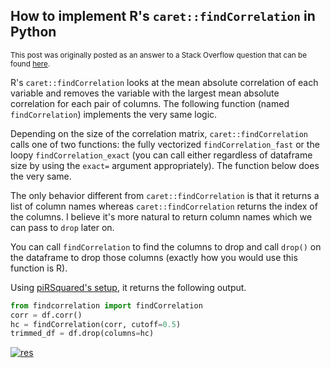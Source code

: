 ## How to implement R's `caret::findCorrelation` in Python

<sup> This post was originally posted as an answer to a Stack Overflow question that can be found [here](https://stackoverflow.com/a/75379515/19123103). </sup>


R's `caret::findCorrelation` looks at the mean absolute correlation of each variable and removes the variable with the largest mean absolute correlation for each pair of columns. The following function (named `findCorrelation`) implements the very same logic. 

Depending on the size of the correlation matrix, `caret::findCorrelation` calls one of two functions: the fully vectorized `findCorrelation_fast` or the loopy `findCorrelation_exact` (you can call either regardless of dataframe size by using the `exact=` argument appropriately). The function below does the very same.

The only behavior different from `caret::findCorrelation` is that it returns a list of column names whereas `caret::findCorrelation` returns the index of the columns. I believe it's more natural to return column names which we can pass to `drop` later on.


You can call `findCorrelation` to find the columns to drop and call `drop()` on the dataframe to drop those columns (exactly how you would use this function is R).

Using [piRSquared's setup][2], it returns the following output.

```python
from findcorrelation import findCorrelation
corr = df.corr()
hc = findCorrelation(corr, cutoff=0.5)
trimmed_df = df.drop(columns=hc)
```
[![res][1]][1]


  [1]: https://i.stack.imgur.com/Txq4w.png
  [2]: https://stackoverflow.com/a/44892279/19123103
  [3]: https://stackoverflow.com/questions/44889508#comment88778596_44892279
  [4]: https://www.rdocumentation.org/packages/caret/topics/findCorrelation